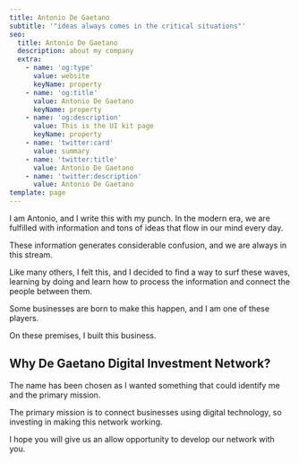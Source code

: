 ```yaml
---
title: Antonio De Gaetano
subtitle: '"ideas always comes in the critical situations"'
seo:
  title: Antonio De Gaetano
  description: about my company
  extra:
    - name: 'og:type'
      value: website
      keyName: property
    - name: 'og:title'
      value: Antonio De Gaetano
      keyName: property
    - name: 'og:description'
      value: This is the UI kit page
      keyName: property
    - name: 'twitter:card'
      value: summary
    - name: 'twitter:title'
      value: Antonio De Gaetano
    - name: 'twitter:description'
      value: Antonio De Gaetano
template: page
---
```

I am Antonio, and I write this with my punch. In
 the modern era, we are fulfilled with information and tons of ideas 
that flow in our mind every day. 

These information generates considerable confusion, and we are always in this stream. 

Like
 many others, I felt this, and I decided to find a way to surf these 
waves, learning by doing and learn how to process the information and 
connect the people between them.

Some businesses are born to make this happen, and I am one of these players. 

On these premises, I built this business. 

## Why De Gaetano Digital Investment Network?

The name has been chosen as I wanted something that could identify me and the primary mission. 

The primary mission is to connect businesses using digital technology, so investing in making this network working. 

I hope you will give us an allow opportunity to develop our network with you. 
